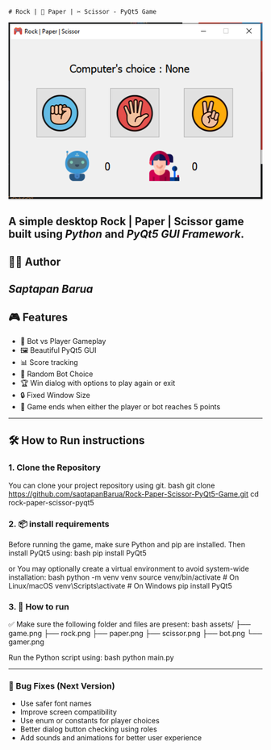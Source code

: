 	# Rock | 📄 Paper | ✂️ Scissor - PyQt5 Game

![screenshot](assets/image_of_game.png)

A simple desktop Rock | Paper | Scissor game built using *Python* and *PyQt5 GUI Framework*.
---

## 👨‍💻 Author
*Saptapan Barua*
---

## 🎮 Features
- 🧠 Bot vs Player Gameplay  
- 🖼️ Beautiful PyQt5 GUI  
- 📊 Score tracking  
- 🎯 Random Bot Choice  
- 🏆 Win dialog with options to play again or exit  
- 🔒 Fixed Window Size  
- 📌 Game ends when either the player or bot reaches 5 points  

---

## 🛠️ How to Run instructions

### 1. Clone the Repository
You can clone your project repository using git.
bash
git clone https://github.com/saptapanBarua/Rock-Paper-Scissor-PyQt5-Game.git
cd rock-paper-scissor-pyqt5


### 2. 📦 install requirements
Before running the game, make sure Python and pip are installed. Then install PyQt5 using:
bash
pip install PyQt5

or You may optionally create a virtual environment to avoid system-wide installation:
bash
python -m venv venv
source venv/bin/activate  # On Linux/macOS
venv\Scripts\activate     # On Windows
pip install PyQt5


### 3. 🚀 How to run
✅ Make sure the following folder and files are present:
bash
assets/
├── game.png
├── rock.png
├── paper.png
├── scissor.png
├── bot.png
└── gamer.png

Run the Python script using:
bash
python main.py


---

### 🔧 Bug Fixes (Next Version)
- Use safer font names
- Improve screen compatibility
- Use enum or constants for player choices
- Better dialog button checking using roles
- Add sounds and animations for better user experience
